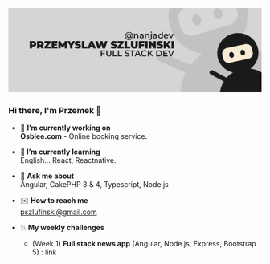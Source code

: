 ![Alt text](./github-background.jpg "Przemek Szlufinski full stack dev image")

### Hi there, I'm Przemek 👋

- 🔭 <b>I’m currently working on</b> <br />
    <b>Osblee.com</b> - Online booking service.
    
- 🌱<b> I’m currently learning</b> <br />
    English... React, Reactnative.
    
- 💬 <b>Ask me about</b> <br />
    Angular, CakePHP 3 & 4, Typescript, Node.js

- :envelope: <b>How to reach me</b> <br />
    pszlufinski@gmail.com

- :boom:<b> My weekly challenges</b> <br />
    - (Week 1) <b>Full stack news app</b> (Angular, Node.js, Express, Bootstrap 5) : link
